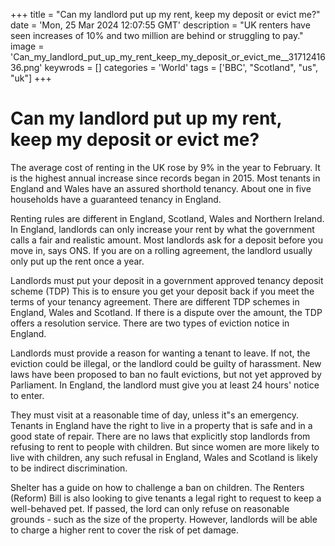 +++
title = "Can my landlord put up my rent, keep my deposit or evict me?"
date = 'Mon, 25 Mar 2024 12:07:55 GMT'
description = "UK renters have seen increases of 10% and two million are behind or struggling to pay."
image = 'Can_my_landlord_put_up_my_rent_keep_my_deposit_or_evict_me__3171241636.png'
keywrods =  []
categories = 'World'
tags = ['BBC', "Scotland", "us", "uk"]
+++

# Can my landlord put up my rent, keep my deposit or evict me?

The average cost of renting in the UK rose by 9% in the year to February.
It is the highest annual increase since records began in 2015.
Most tenants in England and Wales have an assured shorthold tenancy.
About one in five households have a guaranteed tenancy in England.

Renting rules are different in England, Scotland, Wales and Northern Ireland.
In England, landlords can only increase your rent by what the government calls a fair and realistic amount.
Most landlords ask for a deposit before you move in, says ONS.
If you are on a rolling agreement, the landlord usually only put up the rent once a year.

Landlords must put your deposit in a government approved tenancy deposit scheme (TDP) This is to ensure you get your deposit back if you meet the terms of your tenancy agreement.
There are different TDP schemes in England, Wales and Scotland.
If there is a dispute over the amount, the TDP offers a resolution service.
There are two types of eviction notice in England.

Landlords must provide a reason for wanting a tenant to leave.
If not, the eviction could be illegal, or the landlord could be guilty of harassment.
New laws have been proposed to ban no fault evictions, but not yet approved by Parliament.
In England, the landlord must give you at least 24 hours<bb>' notice to enter.

They must visit at a reasonable time of day, unless it<bb>"s an emergency.
Tenants in England have the right to live in a property that is safe and in a good state of repair.
There are no laws that explicitly stop landlords from refusing to rent to people with children.
But since women are more likely to live with children, any such refusal in England, Wales and Scotland is likely to be indirect discrimination.

Shelter has a guide on how to challenge a ban on children.
The Renters (Reform) Bill is also looking to give tenants a legal right to request to keep a well-behaved pet.
If passed, the lord can only refuse on reasonable grounds - such as the size of the property.
However, landlords will be able to charge a higher rent to cover the risk of pet damage.


